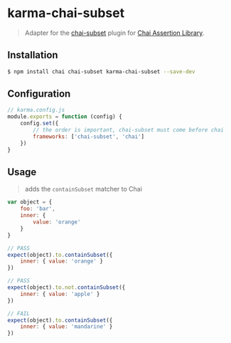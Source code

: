 # karma-chai-subset

> Adapter for the [chai-subset](https://github.com/debitoor/chai-subset) plugin for [Chai Assertion Library](http://chaijs.com/).

## Installation

```bash
$ npm install chai chai-subset karma-chai-subset --save-dev
```

## Configuration

```js
// karma.config.js
module.exports = function (config) {
    config.set({
        // the order is important, chai-subset must come before chai
        frameworks: ['chai-subset', 'chai']
    })
}
```

## Usage

> adds the `containSubset` matcher to Chai

```js
var object = {
    foo: 'bar',
    inner: {
        value: 'orange'
    }
}

// PASS
expect(object).to.containSubset({
    inner: { value: 'orange' }
})

// PASS
expect(object).to.not.containSubset({
    inner: { value: 'apple' }
})

// FAIL
expect(object).to.containSubset({
    inner: { value: 'mandarine' }
})
```
